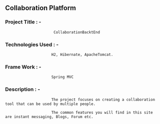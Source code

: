 ## Collaboration Platform

 
### Project Title     : -
  
                          CollaborationBacktEnd

### Technologies Used : -
 
                         H2, Hibernate, ApacheTomcat.

### Frame Work        : -
                      
                         Spring MVC
                       

### Description       : -

                       
                         The project focuses on creating a collaboration tool that can be used by multiple people. 
                       
                         The common features you will find in this site are instant messaging, Blogs, Forum etc.

